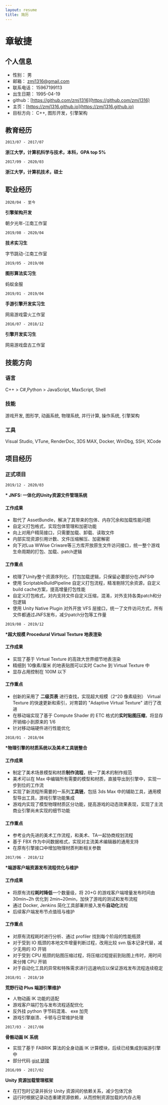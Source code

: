 ```yaml
---
layout: resume
title: 简历
---
```


# 章敏捷

## 个人信息

* 性别： 男
* 邮箱： [zmj1316@gmail.com](mailto:zmj1316@gmail.com)
* 联系电话： 15967199113
* 出生日期： 1995-04-19
* github：[https://github.com/zmj1316](https://github.com/zmj1316)
* 主页：[https://zmj1316.github.io](https://zmj1316.github.io)
* 目标方向： C++, 图形开发，引擎架构

## 教育经历

`2013/07 - 2017/07`

__浙江大学，计算机科学与技术，本科，GPA top 5%__

`2017/09 - 2020/03`

__浙江大学，计算机技术，硕士__



## 职业经历

`2020/04 - 至今`

__引擎架构开发__

朝夕光年-江南工作室

`2019/08 - 2020/04`

__技术实习生__

字节跳动-江南工作室

`2019/05 - 2019/08`

__图形算法实习生__

蚂蚁金服


`2019/01 - 2019/04`

__手游引擎开发实习生__

网易游戏雷火工作室


`2016/07 - 2018/12`


__引擎开发实习生__

网易游戏盘古工作室



## 技能方向

### 语言

C++ > C#,Python > JavaScript, MaxScript, Shell

### 技能

游戏开发, 图形学, 动画系统, 物理系统, 并行计算, 操作系统, 引擎架构

### 工具

Visual Studio, VTune, RenderDoc, 3DS MAX, Docker, WinDbg, SSH, XCode


## 项目经历

### 正式项目

`2019/12 - 2020/03`

__* JNFS: 一体化的Unity资源文件管理系统__

#### 工作成果
* 取代了 AssetBundle，解决了其带来的包体、内存冗余和加载性能问题
* 自定义打包格式，实现包体管理和加密功能
* 向上对用户精简接口，只需要加载、卸载、读取文件
* 内部实现资源引用计数、文件压缩解压、加密解密
* 向下对Lua WWise Criware等三方库开放原生文件访问接口，统一整个游戏生命周期的打包、加载、patch逻辑

#### 工作重点
* 梳理了Unity整个资源序列化、打包加载逻辑，只保留必要部分在JNFS中
* 使用 ScriptableBuildPipeline 自定义打包流程，精准剔除冗余资源，自定义build cache方案，提高增量打包性能
* 自定义打包格式，对内支持文件自定义压缩，混淆，对外支持各类patch和分包逻辑
* 使用 Unity Native Plugin 对外开放 VFS 层接口，统一了文件访问方式，所有文件都通过JNFS发布，减少patch分包等工作量

`2019/08 - 2019/12`

__*超大规模 Procedural Virtual Texture 地表渲染__

#### 工作成果

* 实现了基于 Virtual Texture 的高效大世界细节地表渲染
* 精细到 10像素/厘米 的地表贴图可以实时 Cache 到 Virtual Texture 中
* 显存占用控制在 100M 以下

#### 工作重点

* 创新的采用了 **二级页表** 进行查找，实现超大规模（2^20 像素级别） Virtual Texture 的快速更新和索引，对育碧的 "Adaptive Virtual Texture" 进行了改进
* 在移动端实现了基于 Compute Shader 的 ETC 格式的**实时贴图压缩**，将显存开销缩小到原来的 1/6
* 针对移动端硬件进行性能优化




`2018/01 - 2018/04`

__*物理引擎的材质系统以及美术工具链整合__

#### 工作成果

* 制定了美术场景模型和材质**制作流程**，统一了美术的制作规范
* 美术可以在 Max 中编辑所有需要的模型和材质，直接导出到引擎中，实现一步到位的工作流
* 实现了新流程所需要的一系列**工具链**，包括 3ds Max 中的辅助工具，通用模型导出工具，游戏引擎功能集成 
* 游戏内实现了模型物理材质区分功能，提高游戏的动态效果表现，实现了主流商业引擎尚未实现的细节功能

#### 工作重点

* 参考业内先进的美术工作流程，和美术、TA一起协商规划流程
* 基于 FBX 作为中间数据格式，实现对主流美术编辑器的通用支持
* 在原有引擎接口中增加物理材质判断相关参数




`2017/06 - 2018/12`

__*端游客户端资源发布流程优化与维护__

#### 工作成果

* 将原有流程**耗时降低**一个数量级，将 20+G 的游戏客户端增量发布时间由 30min~2h 优化到 2min~20min，加快了游戏的测试和发布流程
* 通过 Docker, Jenkins 简化工具部署并接入发布**自动化**流程
* 后续客户端发布节点值班与维护

#### 工作重点

* 对原有流程耗时进行分析、通过 profiler 找到每个阶段的性能瓶颈
* 对于受到 IO 瓶颈的本地文件增量判断过程，改用比较 svn 版本记录代替，减少无用的 IO 开销
* 对于受到 CPU 瓶颈的贴图压缩过程，将压缩过程提前到贴图上传时，用时间来分摊 CPU 开销
* 对于自动化工具的异常和特殊需求进行迅速响应以保证游戏发布流程连续稳定




`2018/01 - 2018/10`

__荒野行动 Plus 端游引擎维护__

* 人物动画 IK 功能的适配
* 游戏客户端打包与发布流程适配优化
* 反外挂 python 字节码混淆、 exe 加壳
* 游戏引擎崩溃、卡顿与日常维护处理




`2017/03 - 2017/08`

__骨骼动画 IK 系统__

* 实现了基于 FABRIK 算法的全身动画 IK 计算模块，后续已经集成到端游引擎中
* 部分代码 [gist 链接](https://gist.github.com/zmj1316/4bec6de16d25ff9e779de27db5e96001)




`2016/09 - 2017/02`

__Unity 资源加载管理框架__

* 在打包时记录并拆分 Unity 资源间的依赖关系，减少包体冗余
* 运行时根据记录动态重建资源依赖，从而控制资源加载的内存占用

<!-- ### 业余|课程项目

`2018/10 - 至今`

__GPU 粒子系统__

* 基于 Compute Shader 实现 GPU 发射、模拟、渲染的高性能高效果的粒子系统
* 对传统 GPU 粒子的发射、模拟、绘制流程进行创新，以实现全新的视觉效果
* 准备转为正式项目开发中......




`2018/02 - 2018/03`

__GPU based path tracer__

* 基于 D3D11 Compute Shader 实现的光线追踪 path tracer。
* 实现了 BVH 加速结构、重要性采样、轮盘等算法
* 项目地址: [https://github.com/zmj1316/path-tracer](https://github.com/zmj1316/path-tracer)




`2016/03 - 2016/05`

__课程设计 Blipay__

* 软件工程团队课程设计
* 前端基于 React，后端基于 Express
* 实时聊天基于 socket.io
* 项目地址: [https://github.com/magicae/Blipay](https://github.com/magicae/Blipay)
 -->
